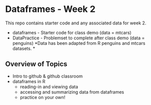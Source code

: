# Dataframes - Week 2
This repo contains starter code and any associated data for week 2. 
* dataframes - Starter code for class demo (data = mtcars)
* DataPractice - Problemset to complete after class demo (data = penguins)
*Data has been adapted from R penguins and mtcars datasets. *
## Overview of Topics
* Intro to github & github classroom 
* dataframes in R
  * reading-in and viewing data
  * accessing and summarizing data from dataframes
  * practice on your own!
